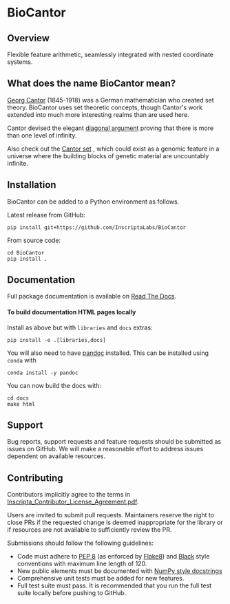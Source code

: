 # BioCantor

## Overview

Flexible feature arithmetic, seamlessly integrated with nested coordinate systems.

## What does the name BioCantor mean?

[Georg Cantor](https://en.wikipedia.org/wiki/Georg_Cantor) (1845-1918) 
was a German mathematician who created set theory. BioCantor uses set 
theoretic concepts, though Cantor's work extended into much more 
interesting realms than are used here.

Cantor devised the elegant [diagonal argument](https://en.wikipedia.org/wiki/Cantor%27s_diagonal_argument) 
proving that there is more than one level of infinity.

Also check out the [Cantor set](https://en.wikipedia.org/wiki/Cantor_set)
, which could exist as a genomic feature in a universe where the 
building blocks of genetic material are uncountably infinite.

## Installation

BioCantor can be added to a Python environment as follows.

Latest release from GitHub:

```
pip install git+https://github.com/InscriptaLabs/BioCantor
```

From source code:

```
cd BioCantor
pip install .
```
## Documentation

Full package documentation is available on [Read The Docs](https://biocantor.readthedocs.io/en/latest/).

#### To build documentation HTML pages locally

Install as above but with `libraries` and `docs` extras:

```
pip install -e .[libraries,docs]
```

You will also need to have [pandoc](https://pandoc.org/) installed. This can
be installed using `conda` with

```
conda install -y pandoc
```

You can now build the docs with:

```
cd docs
make html
```

## Support

Bug reports, support requests and feature requests should be submitted 
as issues on GitHub. We will make a reasonable effort to address issues 
dependent on available resources.

## Contributing

Contributors implicitly agree to the terms in [Inscripta_Contributor_License_Agreement.pdf](https://github.com/InscriptaLabs/biocantor/blob/master/Inscripta_Contributor_License_Agreement.pdf).

Users are invited to submit pull requests. Maintainers reserve the right 
to close PRs if the requested change is deemed inappropriate for the 
library or if resources are not available to sufficiently review the PR.

Submissions should follow the following guidelines:

- Code must adhere to [PEP 8](https://www.python.org/dev/peps/pep-0008/) 
(as enforced by [Flake8](https://flake8.pycqa.org/en/latest/)) and 
[Black](https://pypi.org/project/black/) style conventions with maximum 
line length of 120.
- New public elements must be documented with [NumPy style docstrings](https://numpydoc.readthedocs.io/en/latest/format.html)
- Comprehensive unit tests must be added for new features.
- Full test suite must pass. It is recommended that you run the full test suite locally before pushing to GitHub.